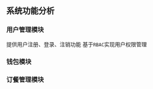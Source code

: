 ## 系统功能分析
### 用户管理模块
提供用户注册、登录、注销功能
基于`RBAC`实现用户权限管理
### 钱包模块

### 订餐管理模块

<!--stackedit_data:
eyJoaXN0b3J5IjpbLTE0MjUwMTI3NzMsMzQ3ODA5NDQ2LC01NT
czNjM1OV19
-->